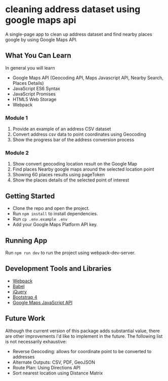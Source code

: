 # cleaning address dataset using google maps api
A single-page app to clean up address dataset and find nearby places google by using Google Maps API.

## What You Can Learn
In general you will learn
* Google Maps API (Geocoding API, Maps Javascript API, Nearby Search, Places Details)
* JavaScript ES6 Syntax
* JavaScript Promises
* HTML5 Web Storage
* Webpack

### Module 1
1. Provide an example of an address CSV dataset
2. Convert address csv data to point coordinates using Geocoding
3. Show the progress bar of the address conversion process

### Module 2
1. Show convert geocoding location result on the Google Map
2. Find places Nearby google maps around the selected location point
3. Showing 60 places results using pageToken
4. Show the places details of the selected point of interest

## Getting Started
* Clone the repo and open the project.
* Run `npm install` to install dependencies.
* Run `cp .env.example .env`
* Add your Google Maps Platform API key.

## Running App
Run `npm run dev` to run the project using webpack-dev-server.

## Development Tools and Libraries
* [Webpack](https://webpack.js.org/guides/getting-started/#using-a-configuration)
* [Babel](https://babeljs.io/setup#installation)
* [jQuery](https://jquery.com/)
* [Bootstrap 4](https://getbootstrap.com/)
* [Google Maps JavaScript API](https://developers.google.com/maps/gmp-get-started)

## Future Work
Although the current version of this package adds substantial value, there are other improvements i'd like to implement in the future. The following list is not necessarily exhaustive:
* Reverse Geocoding: allows for coordinate point to be converted to addresses
* Alternate Outputs: CSV, PDF, GeoJSON
* Route Plan: Using Directions API
* Sort nearest location using Distance Matrix
